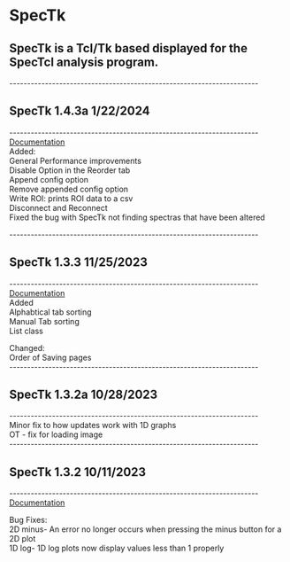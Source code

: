 # SpecTk<br>
## SpecTk is a Tcl/Tk based displayed for the SpecTcl analysis program.<br>
----------------------------------------------------------------------<br>
## SpecTk 1.4.3a 1/22/2024<br>
----------------------------------------------------------------------<br>
[Documentation](https://docs.google.com/presentation/d/1V1uRefG0IhFQwFV-7GBykBjFrAimZcgteWKnRJZ8g_I/edit?usp=sharing)<br>
Added:<br>
General Performance improvements<br>
Disable Option in the Reorder tab<br>
Append config option<br>
Remove appended config option<br>
Write ROI: prints ROI data to a csv<br>
Disconnect and Reconnect<br>
Fixed the bug with SpecTk not finding spectras that have been altered<br>

----------------------------------------------------------------------<br>
## SpecTk 1.3.3 11/25/2023<br>
----------------------------------------------------------------------<br>
[Documentation](https://docs.google.com/presentation/d/1TP9ysYxrz8ztmJyVa3nJ3cASFMIH6fjpUy7kyIkzyBw/edit?usp=sharing)<br>
Added<br>
Alphabtical tab sorting<br>
Manual Tab sorting<br>
List class<br>

Changed:<br>
Order of Saving pages<br>
----------------------------------------------------------------------<br>
## SpecTk 1.3.2a 10/28/2023<br>
----------------------------------------------------------------------<br>
Minor fix to how updates work with 1D graphs<br>
OT - fix for loading image<br>
----------------------------------------------------------------------<br>
## SpecTk 1.3.2 10/11/2023<br>
----------------------------------------------------------------------<br>
[Documentation](https://docs.google.com/presentation/d/1o-HqA8wSc4IL27_lxXwigTyHN7cj0XsWjW2R6J8M8R4/edit?usp=sharing)<br>

Bug Fixes:<br>
2D minus- An error no longer occurs when pressing the minus button for a 2D plot  <br>
1D log- 1D log plots now display values less than 1 properly  <br>
